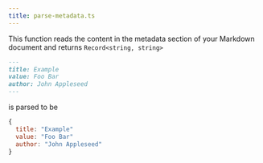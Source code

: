 ```yaml
---
title: parse-metadata.ts
---
```


This function reads the content in the metadata section of your Markdown document and returns `Record<string, string>`

```markdown
---
title: Example
value: Foo Bar
author: John Appleseed
---
```

is parsed to be

```js
{
  title: "Example"
  value: "Foo Bar"
  author: "John Appleseed"
}
```
